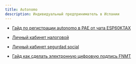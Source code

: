 ```yaml
---
title: Autonomo
description: Индивидуальный предприниматель в Испании
---
```


- [Гайд по регистрации autonomo в PAE от чата ESP60KTAX](https://docs.google.com/document/d/1lNl3yfdzHChyC0N5a2xaCoXOhZDo1J1-e4bQnn4qOmg/edit)

- [Личный кабинет налоговой](https://sede.agenciatributaria.gob.es/Sede/en_gb/mi-area-personal.html)
- [Личный кабинет segurdad social](https://portal.seg-social.gob.es/wps/myportal/importass/importass/personal)

- [Гайд как сделать электронную цифровую подпись FNMT](https://barcelona-startups-relocation.notion.site/How-to-get-a-Digital-Certificate-8ca4ec3ea31b43cd995bfdf2012e622a)